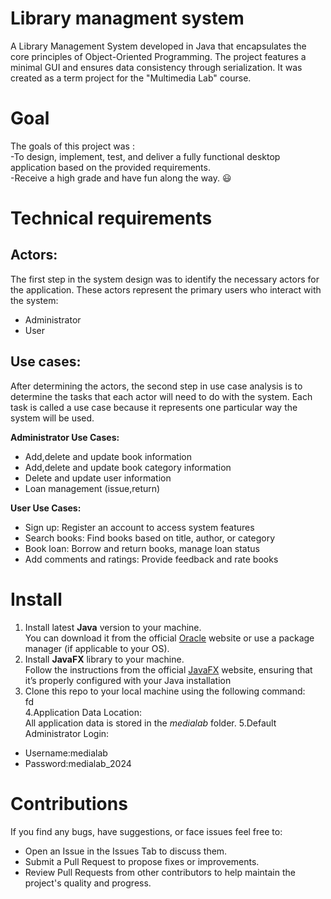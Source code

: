 # Library managment system 
A Library Management System developed in Java that encapsulates the core principles of Object-Oriented Programming. The project features a minimal GUI and ensures data consistency through serialization. It was created as a term project for the "Multimedia Lab" course.

# Goal
The goals of this project was :\
-To design, implement, test, and deliver a fully functional desktop application based on the provided requirements.\
-Receive a high grade and have fun along the way. :smiley:

# Technical requirements 
## Actors:
The first step in the system design was to identify the necessary actors for the application. These actors represent the primary users who interact with the system:
- Administrator
- User
## Use cases:
After determining the actors, the second step in use case analysis is to determine the tasks that each actor will need to do with the system. Each task is called a use case because it represents one particular way the system will be used.
   
**Administrator Use Cases:**
- Add,delete and update book information
- Add,delete and update book category  information
- Delete and update user information
- Loan management (issue,return)

**User Use Cases:**
- Sign up: Register an account to access system features
- Search books: Find books based on title, author, or category
- Book loan: Borrow and return books, manage loan status
- Add comments and ratings: Provide feedback and rate books

# Install
1. Install latest **Java** version to your machine.  
   You can download it from the official [Oracle](https://www.java.com/en/download/manual.jsp) website or use a package manager (if applicable to your OS).
2. Install **JavaFX** library to your machine.  
   Follow the instructions from the official [JavaFX](https://gluonhq.com/products/javafx/) website, ensuring that it’s properly configured with your Java installation
3. Clone this repo to your local machine using the following command:\
   fd  
4.Application Data Location:  
All application data is stored in the *medialab* folder. 
5.Default Administrator Login:  
- Username:medialab
- Password:medialab_2024

# Contributions
If you find any bugs, have suggestions, or face issues feel free to:
- Open an Issue in the Issues Tab to discuss them.
- Submit a Pull Request to propose fixes or improvements.
- Review Pull Requests from other contributors to help maintain the project's quality and progress.


